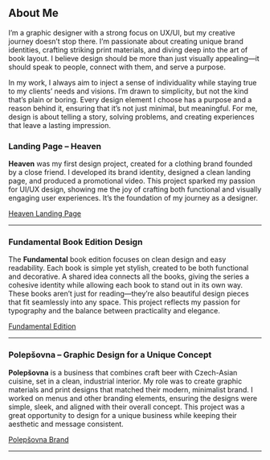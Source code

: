 ## **About Me**  

I’m a graphic designer with a strong focus on UX/UI, but my creative journey doesn’t stop there. I’m passionate about creating unique brand identities, crafting striking print materials, and diving deep into the art of book layout. I believe design should be more than just visually appealing—it should speak to people, connect with them, and serve a purpose.  

In my work, I always aim to inject a sense of individuality while staying true to my clients’ needs and visions. I’m drawn to simplicity, but not the kind that’s plain or boring. Every design element I choose has a purpose and a reason behind it, ensuring that it’s not just minimal, but meaningful. For me, design is about telling a story, solving problems, and creating experiences that leave a lasting impression.  

### **Landing Page – Heaven**  

**Heaven** was my first design project, created for a clothing brand founded by a close friend. I developed its brand identity, designed a clean landing page, and produced a promotional video. This project sparked my passion for UI/UX design, showing me the joy of crafting both functional and visually engaging user experiences. It’s the foundation of my journey as a designer.  

[Heaven Landing Page](https://tomasjindrak.myportfolio.com/landing-page-heaven)  

----

### **Fundamental Book Edition Design**  

The **Fundamental** book edition focuses on clean design and easy readability. Each book is simple yet stylish, created to be both functional and decorative. A shared idea connects all the books, giving the series a cohesive identity while allowing each book to stand out in its own way. These books aren’t just for reading—they’re also beautiful design pieces that fit seamlessly into any space. This project reflects my passion for typography and the balance between practicality and elegance.  

[Fundamental Edition](https://tomasjindrak.myportfolio.com/navrh-edice-fundamental)  

----

### **Polepšovna – Graphic Design for a Unique Concept**  

**Polepšovna** is a business that combines craft beer with Czech-Asian cuisine, set in a clean, industrial interior. My role was to create graphic materials and print designs that matched their modern, minimalist brand. I worked on menus and other branding elements, ensuring the designs were simple, sleek, and aligned with their overall concept. This project was a great opportunity to design for a unique business while keeping their aesthetic and message consistent.  

[Polepšovna Brand](https://tomasjindrak.myportfolio.com/polepsovna-brand)  

----
